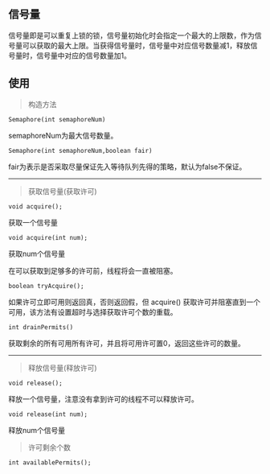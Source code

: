 ## 信号量

信号量即是可以重复上锁的锁，信号量初始化时会指定一个最大的上限数，作为信号量可以获取的最大上限。当获得信号量时，信号量中对应信号数量减1，释放信号量时，信号量中对应的信号数量加1。

## 使用

> 构造方法

```
Semaphore(int semaphoreNum)
```

semaphoreNum为最大信号数量。

```
Semaphore(int semaphoreNum,boolean fair)
```

fair为表示是否采取尽量保证先入等待队列先得的策略，默认为false不保证。

---

> 获取信号量(获取许可)

```
void acquire();
```

获取一个信号量

```
void acquire(int num);
```

获取num个信号量

在可以获取到足够多的许可前，线程将会一直被阻塞。

```
boolean tryAcquire();
```

如果许可立即可用则返回真，否则返回假，但 acquire() 获取许可并阻塞直到一个可用，该方法有设置超时与选择获取许可个数的重载。

```
int drainPermits()
```

获取剩余的所有可用所有许可，并且将可用许可置0，返回这些许可的数量。


---

> 释放信号量(释放许可)

```
void release();
```

释放一个信号量，注意没有拿到许可的线程不可以释放许可。

```
void release(int num);
```

释放num个信号量

> 许可剩余个数

```
int availablePermits();
```